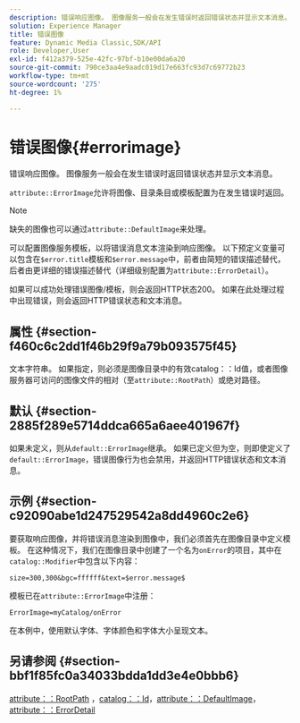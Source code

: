 ```yaml
---
description: 错误响应图像。 图像服务一般会在发生错误时返回错误状态并显示文本消息。
solution: Experience Manager
title: 错误图像
feature: Dynamic Media Classic,SDK/API
role: Developer,User
exl-id: f412a379-525e-42fc-97bf-b10e00da6a20
source-git-commit: 790ce3aa4e9aadc019d17e663fc93d7c69772b23
workflow-type: tm+mt
source-wordcount: '275'
ht-degree: 1%

---
```


# 错误图像{#errorimage}

错误响应图像。 图像服务一般会在发生错误时返回错误状态并显示文本消息。

`attribute::ErrorImage`允许将图像、目录条目或模板配置为在发生错误时返回。

>[!NOTE]
>
>缺失的图像也可以通过`attribute::DefaultImage`来处理。

可以配置图像服务模板，以将错误消息文本渲染到响应图像。 以下预定义变量可以包含在`$error.title`模板和`$error.message`中，前者由简短的错误描述替代，后者由更详细的错误描述替代（详细级别配置为`attribute::ErrorDetail`）。

如果可以成功处理错误图像/模板，则会返回HTTP状态200。 如果在此处理过程中出现错误，则会返回HTTP错误状态和文本消息。

## 属性 {#section-f460c6c2dd1f46b29f9a79b093575f45}

文本字符串。 如果指定，则必须是图像目录中的有效catalog：：Id值，或者图像服务器可访问的图像文件的相对（至`attribute::RootPath`）或绝对路径。

## 默认 {#section-2885f289e5714ddca665a6aee401967f}

如果未定义，则从`default::ErrorImage`继承。 如果已定义但为空，则即使定义了`default::ErrorImage`，错误图像行为也会禁用，并返回HTTP错误状态和文本消息。

## 示例 {#section-c92090abe1d247529542a8dd4960c2e6}

要获取响应图像，并将错误消息渲染到图像中，我们必须首先在图像目录中定义模板。 在这种情况下，我们在图像目录中创建了一个名为`onError`的项目，其中在`catalog::Modifier`中包含以下内容：

`size=300,300&bgc=ffffff&text=$error.message$`

模板已在`attribute::ErrorImage`中注册：

`ErrorImage=myCatalog/onError`

在本例中，使用默认字体、字体颜色和字体大小呈现文本。

## 另请参阅 {#section-bbf1f85fc0a34033bdda1dd3e4e0bbb6}

[attribute：：RootPath](../../../../../is-api/image-catalog/image-serving-api-ref/c-image-catalog-reference/c-attributes-reference/r-rootpath.md#reference-17d57e5967be403b8408fa7214017494) ，[catalog：：Id](/help/aem-is-ir-api/is-api/image-catalog/image-serving-api-ref/c-image-catalog-reference/c-image-svg-data-reference/c-image-data-reference/r-id-cat.md)，[attribute：：DefaultImage](../../../../../is-api/image-catalog/image-serving-api-ref/c-image-catalog-reference/c-attributes-reference/r-is-cat-defaultimage.md#reference-8e9900e129f54ed68462a3c2fc3bc433)，[attribute：：ErrorDetail](../../../../../is-api/image-catalog/image-serving-api-ref/c-image-catalog-reference/c-attributes-reference/r-errordetail.md#reference-4987c8cddcba4c88960170e49cafc561)
